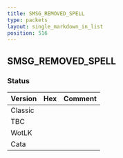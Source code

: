 ```yaml
---
title: SMSG_REMOVED_SPELL
type: packets
layout: single_markdown_in_list
position: 516
---
```


## SMSG_REMOVED_SPELL

### Status

Version | Hex | Comment
---------- | ---------- | ---------- 
Classic |  |  
TBC |  |  
WotLK |  |  
Cata |  |  
